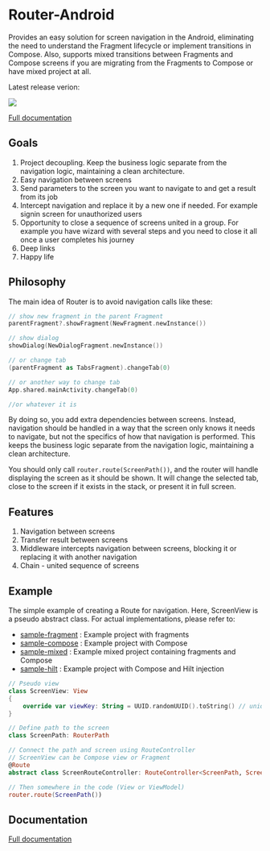 # Router-Android

Provides an easy solution for screen navigation in the Android, eliminating the need to understand the Fragment
lifecycle or implement transitions in Compose. Also, supports mixed transitions
between Fragments and Compose screens if you are migrating from the Fragments to Compose or have mixed
project at all.&#x20;

Latest release verion:

[![](https://jitpack.io/v/AlexExiv/Router-Android.svg)](https://jitpack.io/#AlexExiv/Router-Android)

[Full documentation](https://android-navigation.modelmanager.dev/)

## Goals

1. Project decoupling. Keep the business logic separate from the navigation logic, maintaining a clean architecture.
2. Easy navigation between screens
3. Send parameters to the screen you want to navigate to and get a result from its job
4. Intercept navigation and replace it by a new one if needed. For example signin screen for unauthorized users
5. Opportunity to close a sequence of screens united in a group. For example you have wizard with several steps and you need to close it all once a user completes his journey
6. Deep links
7. Happy life

## Philosophy

The main idea of Router is to avoid navigation calls like these:

```kotlin
// show new fragment in the parent Fragment
parentFragment?.showFragment(NewFragment.newInstance())

// show dialog
showDialog(NewDialogFragment.newInstance())

// or change tab
(parentFragment as TabsFragment).changeTab(0)

// or another way to change tab
App.shared.mainActivity.changeTab(0)

//or whatever it is
```

By doing so, you add extra dependencies between screens. Instead, navigation should be handled in a way that the screen only knows it needs to navigate, but not the specifics of how that navigation is performed. This keeps the business logic separate from the navigation logic, maintaining a clean architecture.

You should only call `router.route(ScreenPath())`, and the router will handle displaying the screen as it should be shown. It will change the selected tab, close to the screen if it exists in the stack, or present it in full screen.

## Features

1. Navigation between screens
2. Transfer result between screens
3. Middleware intercepts navigation between screens, blocking it or replacing it with another navigation
4. Chain - united sequence of screens

## Example

The simple example of creating a Route for navigation. Here, ScreenView is a pseudo abstract class. For actual implementations, please refer to:
* [sample-fragment](sample-fragment) : Example project with fragments
* [sample-compose](sample-compose) : Example project with Compose
* [sample-mixed](sample-mixed) : Example mixed project containing fragments and Compose
* [sample-hilt](sample-hilt) : Example project with Compose and Hilt injection

```kotlin
// Pseudo view
class ScreenView: View
{
    override var viewKey: String = UUID.randomUUID().toString() // unique id for this view
}

// Define path to the screen
class ScreenPath: RouterPath

// Connect the path and screen using RouteController
// ScreenView can be Compose view or Fragment
@Route
abstract class ScreenRouteController: RouteController<ScreenPath, ScreenView>()

// Then somewhere in the code (View or ViewModel)
router.route(ScreenPath())

```

## Documentation

[Full documentation](https://android-navigation.modelmanager.dev/)
